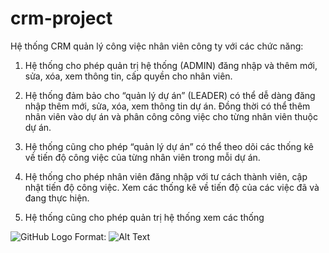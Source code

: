 # crm-project

Hệ thống CRM quản lý công việc nhân viên công ty với các chức năng:

1. Hệ thống cho phép quản trị hệ thống (ADMIN) đăng nhập và thêm mới, sửa, xóa,
xem thông tin, cấp quyền cho nhân viên.

2. Hệ thống đảm bảo cho “quản lý dự án” (LEADER) có thể dễ dàng đăng nhập thêm
mới, sửa, xóa, xem thông tin dự án. Đồng thời có thể thêm nhân viên vào dự án và
phân công công việc cho từng nhân viên thuộc dự án.

3. Hệ thống cũng cho phép “quản lý dự án” có thể theo dõi các thống kê về tiến độ
công việc của từng nhân viên trong mỗi dự án.

4. Hệ thống cho phép nhân viên đăng nhập với tư cách thành viên, cập nhật tiến độ
công việc. Xem các thống kê về tiến độ của các việc đã và đang thực hiện.

5. Hệ thống cũng cho phép quản trị hệ thống xem các thống 

![GitHub Logo](/images/logo.png)
Format: ![Alt Text](url)